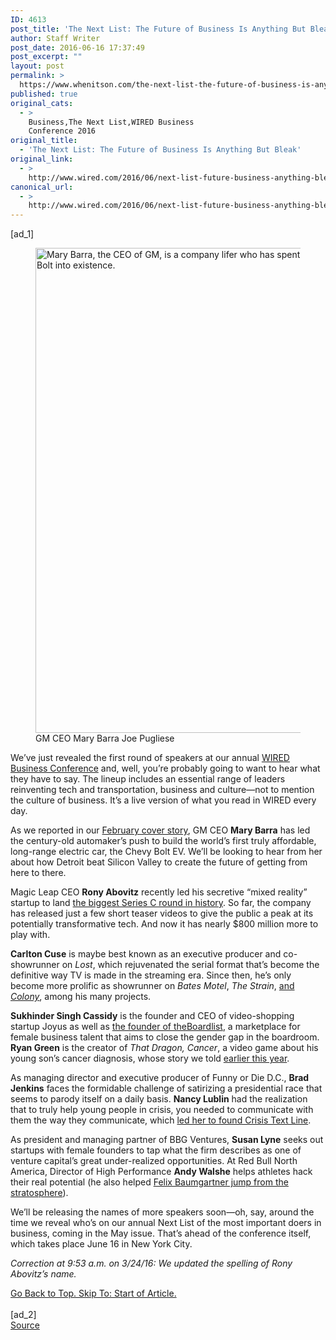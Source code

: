 ```yaml
---
ID: 4613
post_title: 'The Next List: The Future of Business Is Anything But Bleak'
author: Staff Writer
post_date: 2016-06-16 17:37:49
post_excerpt: ""
layout: post
permalink: >
  https://www.whenitson.com/the-next-list-the-future-of-business-is-anything-but-bleak/
published: true
original_cats:
  - >
    Business,The Next List,WIRED Business
    Conference 2016
original_title:
  - 'The Next List: The Future of Business Is Anything But Bleak'
original_link:
  - >
    http://www.wired.com/2016/06/next-list-future-business-anything-bleak/
canonical_url:
  - >
    http://www.wired.com/2016/06/next-list-future-business-anything-bleak/
---
```

 [ad_1]
<br><div id=""><figure attachment_1955029="" class="carve wp-caption portrait alignnone  relative" data-js="fader"><a href="https://www.wired.com/wp-content/uploads/2016/01/ff_chevybolt_maryBarra.jpg"><img src="http://www.whenitson.com/wp-content/uploads/2016/06/The-Next-List-The-Future-of-Business-Is-Anything-But-Bleak.jpg" alt="Mary Barra, the CEO of GM, is a company lifer who has spent years shepherding the Bolt into existence." width="582" height="776" class="size-default-top-art wp-image-1955029"/></a><figcaption class="wp-caption-text link-underline">GM CEO Mary Barra <span class="credit link-underline-sm"><span aria-hidden="true" class="ui ui ui-photo inline-block ui-credit relative opacity-6 marg-r-sm marg-l-sm"/>Joe Pugliese</span></figcaption></figure><p>We’ve just revealed the first round of speakers at our annual <a href="http://www.wiredbusinessconference.com/" target="_blank">WIRED Business Conference</a> and, well, you’re probably going to want to hear what they have to say. The lineup includes an essential range of leaders reinventing tech and transportation, business and culture—not to mention the culture of business. It’s a live version of what you read in WIRED every day. </p>
<p>As we reported in our <a href="http://www.wired.com/2016/01/gm-electric-car-chevy-bolt-mary-barra/" target="_blank">February cover story</a>, GM CEO <strong>Mary Barra</strong> has led the century-old automaker’s push to build the world’s first truly affordable, long-range electric car, the Chevy Bolt EV. We’ll be looking to hear from her about how Detroit beat Silicon Valley to create the future of getting from here to there.</p>
<p>Magic Leap CEO <strong>Rony Abovitz</strong> recently led his secretive “mixed reality” startup to land <a href="http://www.wired.com/2016/02/magic-leap-raises-the-biggest-c-round-in-venture-history/" target="_blank">the biggest Series C round in history</a>. So far, the company has released just a few short teaser videos to give the public a peak at its potentially transformative tech. And now it has nearly $800 million more to play with.</p>
<p><strong>Carlton Cuse</strong> is maybe best known as an executive producer and co-showrunner on <em>Lost</em>, which rejuvenated the serial format that’s become the definitive way TV is made in the streaming era. Since then, he’s only become more prolific as showrunner on <em>Bates Motel</em>, <em>The Strain</em>, <a href="http://www.wired.com/2016/01/carlton-cuses-colony-isnt-your-typical-alien-show/" target="_blank">and <em>Colony</em></a>, among his many projects.  </p>
<p><strong>Sukhinder Singh Cassidy</strong> is the founder and CEO of video-shopping startup Joyus as well as <a href="http://www.wired.com/2015/07/silicon-valley-heres-that-list-of-boss-ladies-you-needed-the-boardlist/" target="_blank">the founder of theBoardlist</a>, a marketplace for female business talent that aims to close the gender gap in the boardroom. <strong>Ryan Green</strong> is the creator of <em>That Dragon, Cancer</em>, a video game about his young son’s cancer diagnosis, whose story we told <a href="http://www.wired.com/2016/01/that-dragon-cancer/" target="_blank">earlier this year</a>.</p>
<p>As managing director and executive producer of Funny or Die D.C., <strong>Brad Jenkins</strong> faces the formidable challenge of satirizing a presidential race that seems to parody itself on a daily basis. <strong>Nancy Lublin</strong> had the realization that to truly help young people in crisis, you needed to communicate with them the way they communicate, which <a href="http://www.wired.com/2015/05/texts-teens-build-real-time-maps-crisis-america/" target="_blank">led her to found Crisis Text Line</a>.</p>
<p>As president and managing partner of BBG Ventures, <strong>Susan Lyne</strong> seeks out startups with female founders to tap what the firm describes as one of venture capital’s great under-realized opportunities. At Red Bull North America, Director of High Performance <strong>Andy Walshe</strong> helps athletes hack their real potential (he also helped <a href="http://www.wired.com/2012/10/felix-baumgartner-jumped/" target="_blank">Felix Baumgartner jump from the stratosphere</a>). </p>
<p>We’ll be releasing the names of more speakers soon—oh, say, around the time we reveal who’s on our annual Next List of the most important doers in business, coming in the May issue. That’s ahead of the conference itself, which takes place June 16 in New York City. </p>
<p><em> Correction at 9:53 a.m. on 3/24/16: We updated the spelling of Rony Abovitz’s name. </em></p>
							<a class="visually-hidden skip-to-text-link focusable bg-white" href="#start-of-content">Go Back to Top. Skip To: Start of Article.</a>
						</div>
<br>[ad_2]
<br><a href="http://www.wired.com/2016/06/next-list-future-business-anything-bleak/">Source </a>
